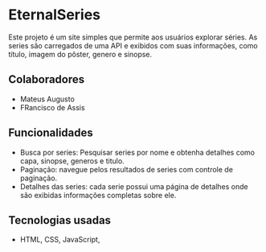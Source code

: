 # EternalSeries
Este projeto é um site simples que permite aos usuários explorar séries. As series são carregados de uma API e exibidos com suas informações, como título, imagem do pôster, genero e sinopse.

## Colaboradores
* Mateus Augusto
* FRancisco de Assis
  

## Funcionalidades
* Busca por series: Pesquisar series por nome e obtenha detalhes como capa, sinopse, generos  e titulo.
* Paginação: navegue pelos resultados de series com controle de paginação.
* Detalhes das series: cada serie possui uma página de detalhes onde são exibidas informações completas sobre ele.

## Tecnologias usadas
* HTML, CSS, JavaScript, 
